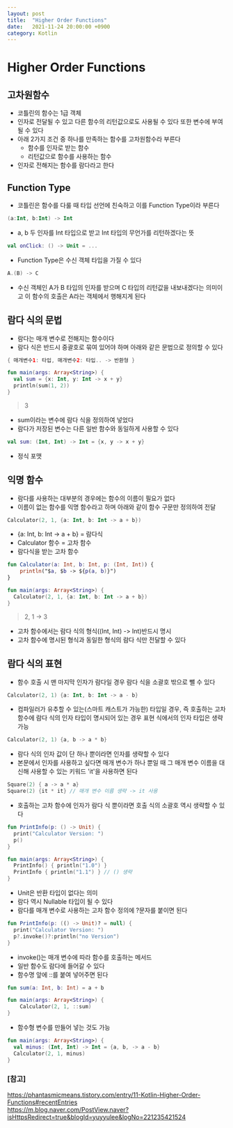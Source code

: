 ```yaml
---
layout: post
title:  "Higher Order Functions"
date:   2021-11-24 20:00:00 +0900
category: Kotlin
---
```

# Higher Order Functions

## 고차원함수

- 코틀린의 함수는 1급 객체
- 인자로 전달될 수 있고 다른 함수의 리턴값으로도 사용될 수 있다 또한 변수에 부여될 수 있다
- 아래 2가지 조건 중 하나를 만족하는 함수를 고차원함수라 부른다
    * 함수를 인자로 받는 함수
    * 리턴값으로 함수를 사용하는 함수
- 인자로 전해지는 함수를 람다라고 한다

## Function Type

- 코틀린은 함수를 다룰 때 타입 선언에 친숙하고 이를 Function Type이라 부른다

```kotlin
(a:Int, b:Int) -> Int
```

- a, b 두 인자를 Int 타입으로 받고 Int 타입의 무언가를 리턴하겠다는 뜻

```kotlin
val onClick: () -> Unit = ...
```

- Function Type은 수신 객체 타입을 가질 수 있다

```kotlin
A.(B) -> C
```

- 수신 객체인 A가 B 타입의 인자를 받으며 C 타입의 리턴값을 내보내겠다는 의미이고
  이 함수의 호출은 A라는 객체에서 행해지게 된다

## 람다 식의 문법

- 람다는 매개 변수로 전해지는 함수이다
- 람다 식은 반드시 중괄호로 묶여 있어야 하며 아래와 같은 문법으로 정의할 수 있다

```kotlin
{ 매개변수1: 타입, 매개변수2: 타입.. -> 반환형 }
```

```kotlin
fun main(args: Array<String>) {
  val sum = {x: Int, y: Int -> x + y}
  println(sum(1, 2))
}
```

> 3

- sum이라는 변수에 람다 식을 정의하여 넣었다
- 람다가 저장된 변수는 다른 일반 함수와 동일하게 사용할 수 있다

```kotlin
val sum: (Int, Int) -> Int = {x, y -> x + y}
```

- 정식 포맷

## 익명 함수

- 람다를 사용하는 대부분의 경우에는 함수의 이름이 필요가 없다
- 이름이 없는 함수를 익명 함수라고 하며 아래와 같이 함수 구문만 정의하여 전달

```kotlin
Calculator(2, 1, {a: Int, b: Int -> a + b})
```

- {a: Int, b: Int -> a + b} = 람다식
- Calculator 함수 = 고차 함수
- 람다식을 받는 고차 함수

```kotlin
fun Calculator(a: Int, b: Int, p: (Int, Int)) {
    println("$a, $b -> ${p(a, b)}")
}

fun main(args: Array<String>) {
  Calculator(2, 1, {a: Int, b: Int -> a + b})
}
```

> 2, 1 -> 3

- 고차 함수에서는 람다 식의 형식((Int, Int) -> Int)반드시 명시
- 고차 함수에 명시된 형식과 동일한 형식의 람다 식만 전달할 수 있다

## 람다 식의 표현

- 함수 호출 시 맨 마지막 인자가 람다일 경우 람다 식을 소괄호 밖으로 뺄 수 있다

```kotlin
Calculator(2, 1) {a: Int, b: Int -> a - b}
```

- 컴파일러가 유추할 수 있는(스마트 캐스트가 가능한) 타입일 경우,
  즉 호출하는 고차 함수에 람다 식의 인자 타입이 명시되어 있는 경우 표현 식에서의 인자 타입은 생략 가능
  
```kotlin
Calculator(2, 1) {a, b -> a * b}
```

- 람다 식의 인자 값이 단 하나 뿐이라면 인자를 생략할 수 있다
- 본문에서 인자를 사용하고 싶다면 매개 변수가 하나 뿐일 때
  그 매개 변수 이름을 대신해 사용할 수 있는 키워드 'it'을 사용하면 된다
  
```kotlin
Square(2) { a -> a * a}
Square(2) {it * it} // 매개 변수 이름 생략 -> it 사용
```

- 호출하는 고차 함수에 인자가 람다 식 뿐이라면 호출 식의 소괄호 역시 생략할 수 있다

```kotlin
fun PrintInfo(p: () -> Unit) {
  print("Calculator Version: ")
  p()
}

fun main(args: Array<String>) {
  PrintInfo() { println("1.0") }
  PrintInfo { println("1.1") } // () 생략
}
```

- Unit은 반환 타입이 없다는 의미
- 람다 역시 Nullable 타입이 될 수 있다
- 람다를 매개 변수로 사용하는 고차 함수 정의에 ?문자를 붙이면 된다

```kotlin
fun PrintInfo(p: (() -> Unit)? = null) {
  print("Calculator Version: ")
  p?.invoke()?:println("no Version")
}
```

- invoke()는 매개 변수에 따라 함수를 호출하는 메서드
- 일반 함수도 람다에 들어갈 수 있다
- 함수명 앞에 ::를 붙여 넣어주면 된다

```kotlin
fun sum(a: Int, b: Int) = a + b

fun main(args: Array<String>) {
    Calculator(2, 1, ::sum)
}
```

- 함수형 변수를 만들어 넣는 것도 가능

```kotlin
fun main(args: Array<String>) {
  val minus: (Int, Int) -> Int = {a, b, -> a - b}
  Calculator(2, 1, minus)
}
```

### [참고]
<https://phantasmicmeans.tistory.com/entry/11-Kotlin-Higher-Order-Functions#recentEntries> <br>
<https://m.blog.naver.com/PostView.naver?isHttpsRedirect=true&blogId=yuyyulee&logNo=221235421524>